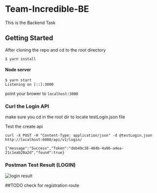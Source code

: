 # Team-Incredible-BE

This is the Backend Task

## Getting Started


After cloning the repo and cd to the root directory

```
$ yarn install
```

#### Node server
```
$ yarn start
Listening on [::]:3000
```

point your brower to `localhost:3000`

### Curl the Login API
make sure you cd in the root dir to locate testLogin.json file

Test the create api
```
curl -X POST -H "Content-Type: application/json" -d @testLogin.json http://localhost:6000/api/v1/login/

{"message":"Success","Token":"deb49c38-484b-4a96-a4ea-21c1eab20a2d","found":true}
```

### Postman Test Result (LOGIN)
![login result](https://res.cloudinary.com/olanetsoft/image/upload/v1591710366/postmanimage.png)

##TODO check for registration route
